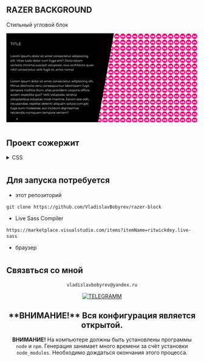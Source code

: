 ## RAZER BACKGROUND

Cтильный угловой блок

<div align="left">

![Lax 2.0 Gif](./README/readme.gif)

#

## Проект сожержит
<details>
  <summary >CSS</summary>
  
[Что это?](https://developer.mozilla.org/ru/docs/Web/CSS/)

     CSS — Cascading Style Sheets — это каскадные таблицы стилей. По сути — язык, который отвечает за описание внешнего вида HTML-документа. Подавляющее большинство современных веб-сайтов работают на основе связки HTML+CSS.
</details>

#

## Для запуска потребуется

- этот репозиторий

```
git clone https://github.com/VladislavBobyrev/razer-block
```

<!-- - node.js

```
https://nodejs.org/en/
``` -->

- Live Sass Compiler

```
https://marketplace.visualstudio.com/items?itemName=ritwickdey.live-sass
```

- браузер

#

## Связвться со мной

<div align='center'> 
 
 ```
vladislavbobyrev@yandex.ru
```
 
 [![TELEGRAMM](https://img.shields.io/badge/telegramm-4285F4?style=for-the-badge&logo=read-the-docs&logoColor=white)](https://t.me/VladislavBobyrev)

 </div>
 
<div align="center">
  <h2>**ВНИМАНИЕ!**  Вся конфигурация является открытой. </h2>
 
**ВНИМАНИЕ!** На компьютере должны быть установлены программы `node` и `npm`.
Генерация  занимает много времени за счёт
установки `node_modules`. Необходимо дождаться окончания этого процесса.
 
</div>
